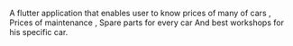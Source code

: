 
A flutter application that enables user to know prices of many of cars , Prices of maintenance , Spare parts for every car And best workshops for his specific car.
